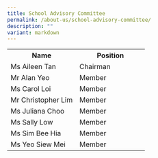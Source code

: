 ```yaml
---
title: School Advisory Committee
permalink: /about-us/school-advisory-committee/
description: ""
variant: markdown
---
```

<table>
<tbody>
<tr>
<th style="text-align: center;" width="50%">Name</th>
<th style="text-align: center;" width="50%">Position</th>
</tr>
<tr>
<td>Ms Aileen Tan</td>
<td>Chairman</td>
</tr>
<tr>
<td>Mr Alan Yeo</td>
<td>Member</td>
</tr>
	<tr>
<td>Ms Carol Loi</td>
<td>Member</td>
	</tr>
<tr>
<td>Mr Christopher Lim</td>
<td>Member</td>
</tr>
		<tr>
<td>Ms Juliana Choo</td>
<td>Member</td>
	</tr>
<tr>
<td>Ms Sally Low</td>
<td>Member</td>
</tr>
<tr>
<td>Ms Sim Bee Hia</td>
<td>Member</td>
</tr>
<tr>
<td>Ms Yeo Siew Mei</td>
<td>Member</td>
</tr>
</tbody>
</table>